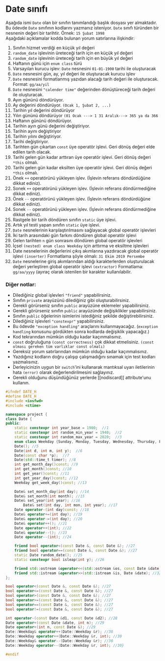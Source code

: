 # Date sınıfı

Aşağıda ismi `Date` olan bir sınıfın tanımlandığı başlık dosyası yer almaktadır. 
Bu ödevde `Date` sınıfının kodlarını yazmanız isteniyor.
`Date` sınıfı türünden bir nesnenin değeri bir tarihtir. Örnek: `15 Şubat 1998` <br>
Aşağıdaki açıklamalar kodda bulunan yorum satırlarına ilişkindir:

1. Sınıfın hizmet verdiği en küçük yıl değeri
2. `random_date` işlevinin üreteceği tarih için en küçük yıl değeri
3. `random_date` işlevinin üreteceği tarih için en büyük yıl değeri
4. Haftanın günü için `enum class` türü
5. Varsayılan kurucu işlev: `Date` nesnesini `01-01-1900` tarihi ile oluşturacak
6. `Date` nesnesini gün, ay, yıl değeri ile oluşturacak kurucu işlev
7. `Date` nesnesini formatlanmış yazıdan alacağı tarih değeri ile oluşturacak. Format: `gg/aa/yil`
8. `Date` nesnesini `"calender time"` değerinden dönüştüreceği tarih değeri ile oluşturacak.
9. Ayın gününü döndürüyor.
10. Ay değerini döndürüyor. `(Ocak 1, Şubat 2, ...)`
11. Tarihin yıl değerini döndürüyor
12. Yılın gününü döndürüyor `(01 Ocak ---> 1 31 Aralık---> 365 ya da 366`
13. Haftanın gününü döndürüyor.
14. Tarihin ayın günü değerini değiştiriyor.
15. Tarihin ayını değiştiriyor
16. Tarihin yılını değiştiriyor.
17. Tarihi değiştiriyor.
18. Tarihten gün çıkartan `const` üye operatör işlevi. Geri dönüş değeri elde edilen tarih olacak.
19. Tarihi gelen gün kadar arttıran üye operatör işlevi. Geri dönüş değeri `*this` olmalı.
20. Tarihi gelen gün kadar eksilten üye operatör işlevi. Geri dönüş değeri `*this` olmalı.
21. Önek `++` operatörünü yükleyen işlev. (İşlevin referans döndürdüğüne dikkat ediniz).
22. Sonek `++` operatörünü yükleyen işlev. (İşlevin referans döndürmediğine dikkat ediniz).
23. Önek `--` operatörünü yükleyen işlev. (İşlevin referans döndürdüğüne dikkat ediniz).
24. Sonek `--` operatörünü yükleyen işlev. (İşlevin referans döndürmediğine dikkat ediniz).
25. Rastgele bir tarih döndüren sınıfın `static` üye işlevi.
26. Artık yıl testi yapan sınıfın `static` üye işlevi.
27. `Date` nesnelerinin karşılaştırılmasını sağlayacak global operatör işlevleri
28. İki tarih arasındaki gün farkını döndüren global operatör işlevi
29. Gelen tarihten `n` gün sonrasını döndüren global operatör işlevleri
30. İçsel `(nested) enum class Weekday` için arttırma ve eksiltme işlevleri
31. Date nesnelerinin değerlerini çıkış akımlarına yazdıracak global operatör işlevi `(inserter)`
  Formatlama şöyle olmalı: `31 Ekim 2019 Persembe`
32. `Date` nesnelerine giriş akımlarından aldığı karakterlerden oluşturulacak değeri yerleştiren global operatör işlevi `(extractor)`
  Formatlama: `gg/aa/yyyy` (ayıraç olarak istenilen bir karakter kullanılabilir.

### Diğer notlar:

- Dilediğiniz global işlevleri `"friend"` yapabilirsiniz.
- Sınıfın `private` arayüzünü dilediğiniz gibi oluşturabilirsiniz.
- Gerekli görürseniz sınıfın `public` arayüzüne eklemeler yapabilirsiniz.
- Gerekli görürseniz sınıfın `public` arayüzünde değişiklikler yapabilirsiniz.
- Sınıfın `public` öğelerinin isimlerini istediğiniz şekilde değiştirebilirsiniz.
- Dilediğiniz işlevleri `"constexpr"` yapabilirsiniz.
- Bu ödevde `"exception handling"` araçlarını kullanmayacağız. (`exception handling` konusunu gördükten sonra kodlarda değişiklik yapacağız.)
- Kod tekrarından mümkün olduğu kadar kaçınmalısınız.
- `const` doğruluğuna `(const correctness)` çok dikkat etmelisiniz. `(const olması gereken tüm varlıklar const olmalı)`
- Gereksiz yorum satırlarından mümkün olduğu kadar kaçınmalısınız.
- Yazdığınız kodların doğru çalışıp çalışmadığını sınamak için test kodları yazmalısınız.
- Derleyicinizin uygun bir `switch`'ini kullanarak mantıksal uyarı iletilerinin hata `(error)` olarak değerlendirilmesini sağlayınız.
- Gerekli olduğunu düşündüğünüz yerlerde [[nodiscard]] attribute'unu kullanın.

```c++
#ifndef DATE_H
#define DATE_H
#include <iosfwd>
#include <ctime>

namespace project {
class Date {
public:
    static constexpr int year_base = 1900;  //1
    static constexpr int random_min_year = 1940;  //2
    static constexpr int random_max_year = 2020;  //3
    enum class Weekday {Sunday, Monday, Tuesday, Wednesday, Thursday, Friday, Saturday}; //4
    Date(); //5 
    Date(int d, int m, int y);  //6
    Date(const char *p);  //7
    Date(std::time_t timer); //8
    int get_month_day()const; //9
    int get_month()const; //10
    int get_year()const; //11
    int get_year_day()const; //12
    Weekday get_week_day()const; //13

    Date& set_month_day(int day); //14
    Date& set_month(int month); //15
    Date& set_year(int year); //16
        Date& set(int day, int mon, int year); //17
    Date operator-(int day)const; //18
    Date& operator+=(int day); //19
    Date& operator-=(int day); //20
    Date& operator++(); //21
    Date operator++(int); //22
    Date& operator--(); //23
    Date operator--(int); //24

    friend bool operator<(const Date &, const Date &); //27
    friend bool operator==(const Date &, const Date &); //27
    static Date random_date(); //25
    static constexpr bool isleap(int y); //26

    friend std::ostream &operator<<(std::ostream &os, const Date &date); //31
    friend std::istream &operator>>(std::istream &is, Date &date); //32
};

bool operator<(const Date &, const Date &); //27
bool operator<=(const Date &, const Date &); //27
bool operator>(const Date &, const Date &); //27
bool operator>=(const Date &, const Date &); //27
bool operator==(const Date &, const Date &); //27
bool operator!=(const Date &, const Date &); //27

int operator-(const Date &d1, const Date &d2); //28
Date operator+(const Date &date, int n); //29
Date operator+(int n, const Date &); //29
Date::Weekday& operator++(Date::Weekday &r); //30
Date::Weekday operator++(Date::Weekday &r, int); //30
Date::Weekday& operator--(Date::Weekday &r); //30
Date::Weekday operator--(Date::Weekday &r, int); //30}

#endif
```